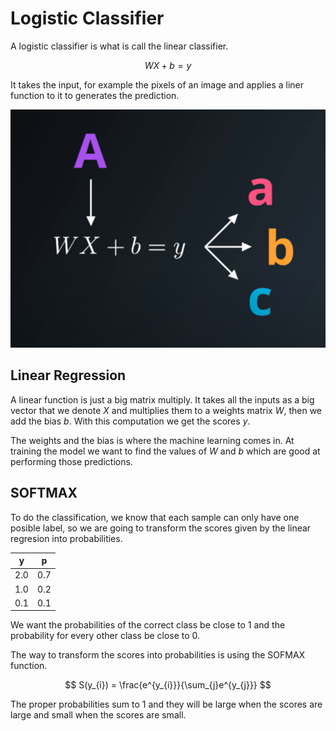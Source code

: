 # Logistic Classifier

A logistic classifier is what is call the linear classifier.

$$ WX + b = y $$

It takes the input, for example the pixels of an image and applies a liner function to it to generates the prediction.

![Udacity](../_images/linear-regresion-equation.png)

## Linear Regression

A linear function is just a big matrix multiply. It takes all the inputs as a big vector that we denote $X$ and multiplies them to a weights matrix $W$, then we add the bias $b$. With this computation we get the scores $y$.

The weights and the bias is where the machine learning comes in. At training the model we want to find the values of $W$ and $b$ which are good at performing those predictions.

## SOFTMAX

To do the classification, we know that each sample can only have one posible label, so we are going to transform the scores given by the linear regresion into probabilities.

| y | p |
|---|---|
|2.0|0.7|
|1.0|0.2|
|0.1|0.1|

We want the probabilities of the correct class be close to 1 and the probability for every other class be close to 0.

The way to transform the scores into probabilities is using the SOFMAX function.

$$ S(y_{i}) = \frac{e^{y_{i}}}{\sum_{j}e^{y_{j}}} $$

The proper probabilities sum to 1 and they will be large when the scores are large and small when the scores are small.
